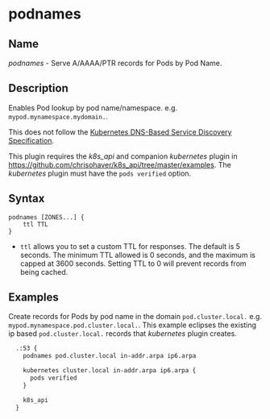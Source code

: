 # podnames

## Name

*podnames* - Serve A/AAAA/PTR records for Pods by Pod Name.

## Description

Enables Pod lookup by pod name/namespace. e.g. `mypod.mynamespace.mydomain.`.
  
This does not follow the [Kubernetes DNS-Based Service Discovery
Specification](https://github.com/kubernetes/dns/blob/master/docs/specification.md).

This plugin requires the *k8s_api* and companion *kubernetes* plugin in 
https://github.com/chrisohaver/k8s_api/tree/master/examples.  The *kubernetes*
plugin must have the `pods verified` option.

## Syntax

```
podnames [ZONES...] {
    ttl TTL
}
```

* `ttl` allows you to set a custom TTL for responses. The default is 5 seconds.  The minimum TTL allowed is
  0 seconds, and the maximum is capped at 3600 seconds. Setting TTL to 0 will prevent records from being cached.

## Examples

Create records for Pods by pod name in the domain `pod.cluster.local.`
e.g. `mypod.mynamespace.pod.cluster.local.`.  This example eclipses the
existing ip based `pod.cluster.local.` records that *kubernetes* plugin
creates.

~~~ txt
  .:53 {
    podnames pod.cluster.local in-addr.arpa ip6.arpa

    kubernetes cluster.local in-addr.arpa ip6.arpa {
      pods verified
    }

    k8s_api
  }
~~~
